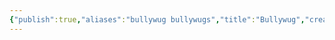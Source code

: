 ```yaml
---
{"publish":true,"aliases":"bullywug bullywugs","title":"Bullywug","created":"2025-07-22","modified":"2025-07-24T20:52:13.467+02:00","published":"2025-07-22","cssclasses":""}
---
```




